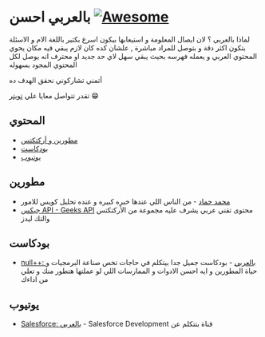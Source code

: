 # بالعربي احسن [![Awesome](https://cdn.rawgit.com/sindresorhus/awesome/d7305f38d29fed78fa85652e3a63e154dd8e8829/media/badge.svg)](https://github.com/sindresorhus/awesome)

لماذا بالعربي ؟
لان ايصال المعلومة و استيعابها بيكون اسرع بكتير باللغة الام و الاسئلة بتكون اكثر دقة و بتوصل للمراد مباشرة , علشان كده كان لازم يبقي فيه مكان يحوي المحتوي العربي و يعمله فهرسه بحيث يبقي سهل لاي حد جديد او محترف انه يوصل لكل المحتوي المجود بسهوله

أتمني تشاركوني نحقق الهدف ده 

تقدر تتواصل معايا علي  [تويتر](https://twitter.com/abdo_hussein)
😁
## المحتوي

* [مطورين و أركتكتس ](#مطورين)
* [بودكاست](#بودكاست)
* [يوتيوب](#يوتيوب)

## مطورين
* [محمد حماد](https://www.facebook.com/mohamed.hamedhammad) - من الناس اللي عندها خبره كبيره و عنده تحليل كويس للامور 
* [جيكس API - Geeks API](https://www.facebook.com/GeeksAPI) محتوى تقني عربي يشرف عليه مجموعة من الأركتكتس والتك ليدز

## بودكاست
* [null++: بالعربي](https://nullplus.plus/) - بودكاست جميل جدا بيتكلم في حاجات  تخص صناعة البرمجيات و حياة المطورين و ايه احسن الادوات و الممارسات اللي لو عملتها هتطور منك و تعلي من اداءك

## يوتيوب
* [Salesforce: بالعربي](https://www.youtube.com/channel/UCVtDDaKHq9ztGU1IBuhiQpw) - Salesforce Development قناة بتتكلم عن  
